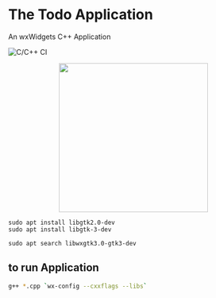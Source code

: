 <h1> The Todo Application</h1> 
<!--<img src="https://raw.githubusercontent.com/sutharp777/Todo-GUI-Cpp-App/main/icon.png">-->
An wxWidgets C++ Application

![C/C++ CI](https://github.com/sutharp777/Todo-GUI-Cpp-App/workflows/C/C++%20CI/badge.svg)

<p align="center">
<img height ="300" src="https://user-images.githubusercontent.com/49487927/106643383-abbe7500-65af-11eb-8671-7957d190222f.gif">
</p>

```
sudo apt install libgtk2.0-dev             
sudo apt install libgtk-3-dev
```
```
sudo apt search libwxgtk3.0-gtk3-dev
```
## to run Application
```sh
g++ *.cpp `wx-config --cxxflags --libs`
```

